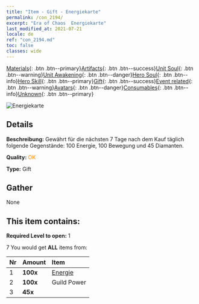 ```yaml
---
title: "Item - Gift - Energiekarte"
permalink: /con_2194/
excerpt: "Era of Chaos  Energiekarte"
last_modified_at: 2021-07-21
locale: de
ref: "con_2194.md"
toc: false
classes: wide
---
```

 [Materials](/ItemsDE/){: .btn .btn--primary}[Artifacts](/ItemsDE/Artifacts/){: .btn .btn--success}[Unit Soul](/ItemsDE/UnitSoul/){: .btn .btn--warning}[Unit Awakening](/ItemsDE/UnitAwakening/){: .btn .btn--danger}[Hero Soul](/ItemsDE/HeroSoul/){: .btn .btn--info}[Hero Skill](/ItemsDE/HeroSkill/){: .btn .btn--primary}[Gift](/ItemsDE/Gift/){: .btn .btn--success}[Event related](/ItemsDE/Events/){: .btn .btn--warning}[Avatars](/ItemsDE/Avatars/){: .btn .btn--danger}[Consumables](/ItemsDE/Consumables/){: .btn .btn--info}[Unknown](/ItemsDE/Unknown/){: .btn .btn--primary}

 ![Energiekarte](/images/t/i_907316.png)

## Details
 **Beschreibung:** Gewährt für die nächsten 7 Tage nach dem Kauf täglich folgende Gegenstände: 100 Energie, 100 Bewegung und 45 Diamanten.

 **Quality:** <span style="color: #FF8C00">OK</span>

 **Type:** Gift

## Gather

  None

## This item contains:

 **Required Level to open:** 1

 7 You would get **ALL** items  from:

  | Nr | Amount |     Item    |
  |:---|:-------|:------------|
  | 1 |  **100x** | [Energie](/ItemsDE/con_900/) |  | 
  | 2 |  **100x** | Guild Power |  | 
  | 3 |  **45x** | <i class="fas fa-gem"/> |  | 
